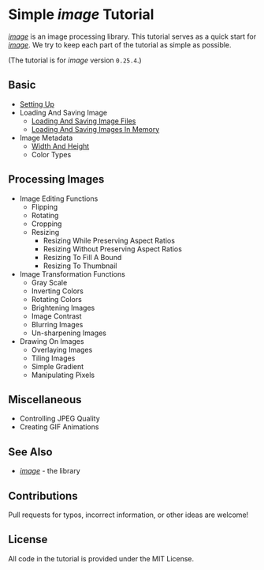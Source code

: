 # Simple *image* Tutorial

[*image*](https://github.com/image-rs/image) is an image processing library.
This tutorial serves as a quick start for [*image*](https://github.com/image-rs/image).
We try to keep each part of the tutorial as simple as possible.

(The tutorial is for *image* version `0.25.4`.)

## Basic

* [Setting Up](./tutorial/setting_up.md)
* Loading And Saving Image
  * [Loading And Saving Image Files](./tutorial/loading_and_saving_image_files.md)
  * [Loading And Saving Images In Memory](./tutorial/loading_and_saving_images_in_memory.md)
* Image Metadata
  * [Width And Height](./tutorial/width_and_height.md)
  * Color Types

## Processing Images

* Image Editing Functions
  * Flipping
  * Rotating
  * Cropping
  * Resizing
    * Resizing While Preserving Aspect Ratios
    * Resizing Without Preserving Aspect Ratios
    * Resizing To Fill A Bound
    * Resizing To Thumbnail
* Image Transformation Functions
  * Gray Scale
  * Inverting Colors
  * Rotating Colors
  * Brightening Images
  * Image Contrast
  * Blurring Images
  * Un-sharpening Images
* Drawing On Images
  * Overlaying Images
  * Tiling Images
  * Simple Gradient
  * Manipulating Pixels

## Miscellaneous

* Controlling JPEG Quality
* Creating GIF Animations

## See Also

* [*image*](https://github.com/image-rs/image) - the library

## Contributions

Pull requests for typos, incorrect information, or other ideas are welcome!

## License

All code in the tutorial is provided under the MIT License.
